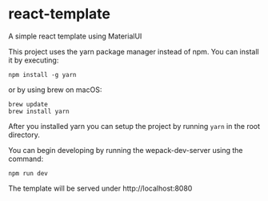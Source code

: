 # react-template
A simple react template using MaterialUI

This project uses the yarn package manager instead of npm. You can install it by executing:

    npm install -g yarn
    
or by using brew on macOS:

    brew update
    brew install yarn
    
After you installed yarn you can setup the project by running `yarn` in the root directory.

You can begin developing by running the wepack-dev-server using the command:

    npm run dev
    
The template will be served under http://localhost:8080
